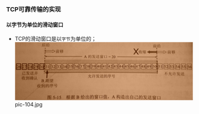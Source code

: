 ### TCP可靠传输的实现
#### 以字节为单位的滑动窗口
+ TCP的滑动窗口是以`字节`为单位的；
![image](https://github.com/ningbaoqi/ComputerNetWork/blob/master/gif/pic-104.jpg)   pic-104.jpg
